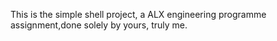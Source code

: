 This is the simple shell project, a ALX engineering programme assignment,done solely by yours, truly me.
